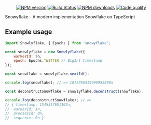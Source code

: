 <p align="center">
<a href="https://www.npmjs.com/package/snowyflake"><img src="https://img.shields.io/npm/v/snowyflake.svg?style=flat-square" alt="NPM version"></a>
<a href="https://travis-ci.org/negezor/snowyflake"><img src="https://img.shields.io/travis/negezor/snowyflake.svg?style=flat-square" alt="Build Status"></a>
<a href="https://www.npmjs.com/package/snowyflake"><img src="https://img.shields.io/npm/dt/snowyflake.svg?style=flat-square" alt="NPM downloads"></a>
<a href="https://www.codacy.com/app/negezor/snowyflake"><img src="https://img.shields.io/codacy/grade/3ddc9fe5bca94ec898e1286481859fc1.svg?style=flat-square" alt="Code quality"></a>
</p>

Snowyflake - A modern implementation Snowflake on TypeScript

## Example usage
```js
import Snowlyflake, { Epochs } from 'snowyflake';

const snowlyflake = new Snowlyflake({
	workerId: 1n,
	epoch: Epochs.TWITTER // BigInt timestamp
});

const snowflake = snowlyflake.nextId();

console.log(snowflake); // => 1075766315999952896n

const deconstructSnowflake = snowlyflake.deconstruct(snowflake);

console.log(deconstructSnowflake); // =>
// { timestamp: 1545317651163n,
// 	workerId: 1n,
// 	processId: 0n,
// 	sequence: 0n }

```
